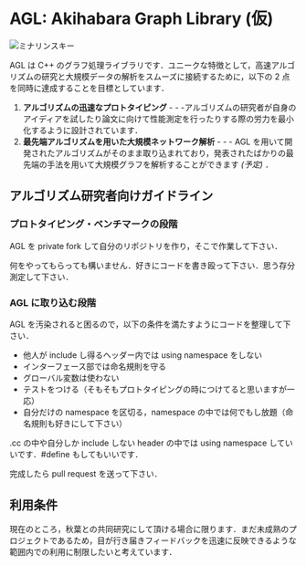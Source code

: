 AGL: Akihabara Graph Library (仮)
=================================

![ミナリンスキー](http://sifblog.net/wp-content/uploads/2015/01/1422485254-c9d4989e5ee5afcf888fa69bcd69cafd.jpg)

AGL は C++ のグラフ処理ライブラリです．ユニークな特徴として，高速アルゴリズムの研究と大規模データの解析をスムーズに接続するために，以下の 2 点を同時に達成することを目標としています．

1. **アルゴリズムの迅速なプロトタイピング** - - -アルゴリズムの研究者が自身のアイディアを試したり論文に向けて性能測定を行ったりする際の労力を最小化するように設計されています．
2. **最先端アルゴリズムを用いた大規模ネットワーク解析** - - - AGL を用いて開発されたアルゴリズムがそのまま取り込まれており，発表されたばかりの最先端の手法を用いて大規模グラフを解析することができます *(予定)* ．



## アルゴリズム研究者向けガイドライン


### プロトタイピング・ベンチマークの段階

AGL を private fork して自分のリポジトリを作り，そこで作業して下さい．

何をやってもらっても構いません．好きにコードを書き殴って下さい．思う存分測定して下さい．

### AGL に取り込む段階

AGL を汚染されると困るので，以下の条件を満たすようにコードを整理して下さい．

* 他人が include し得るヘッダー内では using namespace をしない 
* インターフェース部では命名規則を守る
* グローバル変数は使わない
* テストをつける（そもそもプロトタイピングの時につけてると思いますが一応）
* 自分だけの namespace を区切る，namespace の中では何でもし放題（命名規則も好きにして下さい）

.cc の中や自分しか include しない header の中では using namespace していいです．#define もしてもいいです．

完成したら pull request を送って下さい．



## 利用条件

現在のところ，秋葉との共同研究にして頂ける場合に限ります．まだ未成熟のプロジェクトであるため，目が行き届きフィードバックを迅速に反映できるような範囲内での利用に制限したいと考えています．
